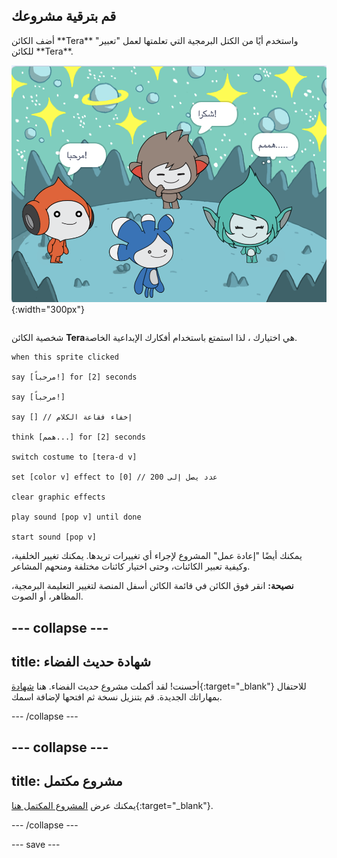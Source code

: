 ## قم بترقية مشروعك

<div style="display: flex; flex-wrap: wrap">
<div style="flex-basis: 200px; flex-grow: 1; margin-right: 15px;">
أضف الكائن **Tera** واستخدم أيًا من الكتل البرمجية التي تعلمتها لعمل "تعبير" للكائن **Tera**.
</div>
<div>

![الكائن Tera على المنصة.](images/tera-step.png){:width="300px"}

</div>
</div>

شخصية الكائن **Tera**هي اختيارك ، لذا استمتع باستخدام أفكارك الإبداعية الخاصة.

```blocks3
when this sprite clicked

say [مرحباً!] for [2] seconds

say [مرحباً!]

say [] // إخفاء فقاعة الكلام

think [همم...] for [2] seconds

switch costume to [tera-d v]

set [color v] effect to [0] // عدد يصل إلى 200

clear graphic effects

play sound [pop v] until done

start sound [pop v]
```

يمكنك أيضًا "إعادة عمل" المشروع لإجراء أي تغييرات تريدها. يمكنك تغيير الخلفية، وكيفية تعبير الكائنات، وحتى اختيار كائنات مختلفة ومنحهم المشاعر.

**نصيحة:** انقر فوق الكائن في قائمة الكائن أسفل المنصة لتغيير التعليمة البرمجية، المظاهر، أو الصوت.

--- collapse ---
---
title: شهادة حديث الفضاء
---

أحسنت! لقد أكملت مشروع حديث الفضاء. هنا [شهادة](https://drive.google.com/file/d/18xx4uNIyRSty_2ujHkGDzGwTgfSGC1AF/view?usp=sharing){:target="_blank"} للاحتفال بمهاراتك الجديدة. قم بتنزيل نسخة ثم افتحها لإضافة اسمك.

--- /collapse ---

--- collapse ---
---
title: مشروع مكتمل
---

يمكنك عرض [المشروع المكتمل هنا](https://scratch.mit.edu/projects/599512566/){:target="_blank"}.

--- /collapse ---

--- save ---
